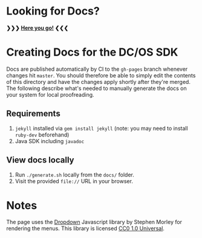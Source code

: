 # Looking for Docs?

**❯❯❯ [Here you go!](https://mesosphere.github.io/dcos-commons/) ❮❮❮**

# Creating Docs for the DC/OS SDK

Docs are published automatically by CI to the `gh-pages` branch whenever changes hit `master`.
You should therefore be able to simply edit the contents of this directory and have the changes apply shortly after they're merged.
The following describe what's needed to manually generate the docs on your system for local proofreading.

## Requirements

1. `jekyll` installed via `gem install jekyll` (note: you may need to install `ruby-dev` beforehand)
2. Java SDK including `javadoc`

## View docs locally

1. Run `./generate.sh` locally from the `docs/` folder.
2. Visit the provided `file://` URL in your browser.

# Notes

The page uses the [Dropdown](http://code.stephenmorley.org/javascript/touch-friendly-drop-down-menus/) Javascript library by Stephen Morley for rendering the menus. This library is licensed [CC0 1.0 Universal](https://creativecommons.org/publicdomain/zero/1.0/legalcode).

